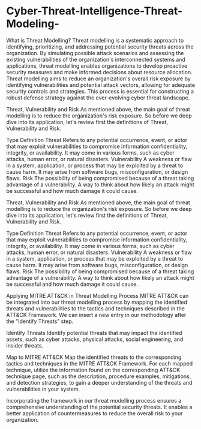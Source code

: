 # Cyber-Threat-Intelligence-Threat-Modeling-
What is Threat Modelling?
Threat modelling is a systematic approach to identifying, prioritizing, and addressing potential security threats across the organization. By simulating possible attack scenarios and assessing the existing vulnerabilities of the organization's interconnected systems and applications, threat modelling enables organizations to develop proactive security measures and make informed decisions about resource allocation. Threat modelling aims to reduce an organization's overall risk exposure by identifying vulnerabilities and potential attack vectors, allowing for adequate security controls and strategies. This process is essential for constructing a robust defense strategy against the ever-evolving cyber threat landscape.

Threat, Vulnerability and Risk
As mentioned above, the main goal of threat modelling is to reduce the organization's risk exposure. So before we deep dive into its application, let's review first the definitions of Threat, Vulnerability and Risk.

Type	Definition
Threat	Refers to any potential occurrence, event, or actor that may exploit vulnerabilities to compromise information confidentiality, integrity, or availability. It may come in various forms, such as cyber attacks, human error, or natural disasters.
Vulnerability	A weakness or flaw in a system, application, or process that may be exploited by a threat to cause harm. It may arise from software bugs, misconfiguration, or design flaws.
Risk	The possibility of being compromised because of a threat taking advantage of a vulnerability. A way to think about how likely an attack might be successful and how much damage it could cause.

Threat, Vulnerability and Risk
As mentioned above, the main goal of threat modelling is to reduce the organization's risk exposure. So before we deep dive into its application, let's review first the definitions of Threat, Vulnerability and Risk.

Type	Definition
Threat	Refers to any potential occurrence, event, or actor that may exploit vulnerabilities to compromise information confidentiality, integrity, or availability. It may come in various forms, such as cyber attacks, human error, or natural disasters.
Vulnerability	A weakness or flaw in a system, application, or process that may be exploited by a threat to cause harm. It may arise from software bugs, misconfiguration, or design flaws.
Risk	The possibility of being compromised because of a threat taking advantage of a vulnerability. A way to think about how likely an attack might be successful and how much damage it could cause.

Applying MITRE ATT&CK in Threat Modelling Process
MITRE ATT&CK can be integrated into our threat modelling process by mapping the identified threats and vulnerabilities to the tactics and techniques described in the ATT&CK Framework. We can insert a new entry in our methodology after the "Identify Threats" step.

Identify Threats
Identify potential threats that may impact the identified assets, such as cyber attacks, physical attacks, social engineering, and insider threats.

Map to MITRE ATT&CK 
Map the identified threats to the corresponding tactics and techniques in the MITRE ATT&CK Framework. For each mapped technique, utilize the information found on the corresponding ATT&CK technique page, such as the description, procedure examples, mitigations, and detection strategies, to gain a deeper understanding of the threats and vulnerabilities in your system.

Incorporating the framework in our threat modelling process ensures a comprehensive understanding of the potential security threats. It enables a better application of countermeasures to reduce the overall risk to your organization.
